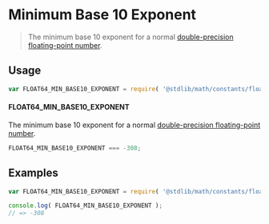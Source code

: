 # Minimum Base 10 Exponent

> The minimum base 10 exponent for a normal [double-precision floating-point number][ieee754].

<!-- <usage> -->

## Usage

``` javascript
var FLOAT64_MIN_BASE10_EXPONENT = require( '@stdlib/math/constants/float64-min-base10-exponent' );
```

#### FLOAT64_MIN_BASE10_EXPONENT

The minimum base 10 exponent for a normal [double-precision floating-point number][ieee754].

``` javascript
FLOAT64_MIN_BASE10_EXPONENT === -308;
```

<!-- </usage> -->


<!-- <examples> -->

## Examples

<!-- TODO: better example -->

``` javascript
var FLOAT64_MIN_BASE10_EXPONENT = require( '@stdlib/math/constants/float64-min-base10-exponent' );

console.log( FLOAT64_MIN_BASE10_EXPONENT );
// => -308
```

<!-- </examples> -->


<!-- <links> -->

[ieee754]: https://en.wikipedia.org/wiki/IEEE_754-1985

<!-- </links> -->
